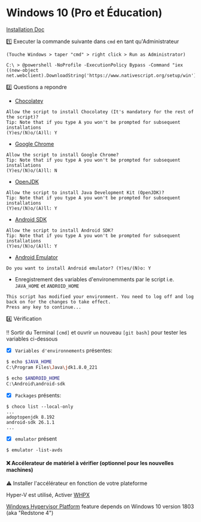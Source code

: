 # Windows 10 (Pro et Éducation)

[Installation Doc](https://docs.nativescript.org/start/ns-setup-win)

:one: Executer la commande suivante dans `cmd` en tant qu'Administrateur 

`(Touche Windows > taper "cmd" > right click > Run as Administrator)`

```
C:\ > @powershell -NoProfile -ExecutionPolicy Bypass -Command "iex ((new-object net.webclient).DownloadString('https://www.nativescript.org/setup/win'))"
```

:two: Questions a repondre

* [Chocolatey](https://chocolatey.org/)

```
Allow the script to install Chocolatey (It's mandatory for the rest of the script)?
Tip: Note that if you type A you won't be prompted for subsequent installations
(Y)es/(N)o/(A)ll: Y
```

* [Google Chrome](https://www.google.com/chrome/)

```
Allow the script to install Google Chrome?
Tip: Note that if you type A you won't be prompted for subsequent installations
(Y)es/(N)o/(A)ll: N
```

* [OpenJDK](https://openjdk.java.net/)

```
Allow the script to install Java Development Kit (OpenJDK)?
Tip: Note that if you type A you won't be prompted for subsequent installations
(Y)es/(N)o/(A)ll: Y
```

* [Android SDK](https://developer.android.com/studio/releases/sdk-tools)

```
Allow the script to install Android SDK?
Tip: Note that if you type A you won't be prompted for subsequent installations
(Y)es/(N)o/(A)ll: Y
```

* [Android Emulator](https://developer.android.com/studio/run/emulator)

```
Do you want to install Android emulator? (Y)es/(N)o: Y
```

* Enregistrement des variables d'environemments par le script i.e. `JAVA_HOME` et `ANDROID_HOME` 
 
```
This script has modified your environment. You need to log off and log back on for the changes to take effect.
Press any key to continue...
```

:four: Vérification

:bangbang: Sortir du Terminal `[cmd]` et ouvrir `un` nouveau `[git bash]` pour tester les variables ci-dessous

- [x] `Variables d'environnements` présentes:

```bash
$ echo $JAVA_HOME
C:\Program Files\Java\jdk1.8.0_221

$ echo $ANDROID_HOME
C:\Android\android-sdk
```

- [x] `Packages` présents:

```
$ choco list --local-only
...
adoptopenjdk 8.192
android-sdk 26.1.1
...
```

- [x] `emulator` présent

```
$ emulator -list-avds
```


#### :x: Accélerateur de matériel à vérifier (optionnel pour les nouvelles machines)

:warning: Installer l'accélérateur en fonction de votre plateforme

Hyper-V est utilisé, Activer [WHPX](https://developer.android.com/studio/run/emulator-acceleration#vm-windows-whpx)

[Windows Hypervisor Platform](https://stackoverflow.com/questions/53599660/cant-windows-hypervisor-platform-option-in-my-windows-10-pro) feature depends on Windows 10 version 1803 (aka "Redstone 4") 



